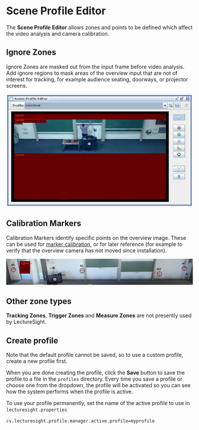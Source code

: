# Scene Profile Editor

The **Scene Profile Editor** allows zones and points to be defined which affect the video analysis and camera calibration.

## Ignore Zones

Ignore Zones are masked out from the input frame before video analysis. Add ignore regions to mask areas of the overview input that are not of interest for tracking, for example audience seating, doorways, or projector screens.

![Scene Profile Editor](../images/ls_scene_profile_editor.png "Scene Profile Editor")

## Calibration Markers

Calibration Markers identify specific points on the overview image. These can be used for [marker calibration](../config/calibration#marker-calibration), or for later reference (for example to verify that the overview camera has not moved since installation).

![Calibration markers](../images/profile-markers.png "Calibration markers")

## Other zone types

**Tracking Zones**, **Trigger Zones** and **Measure Zones** are not presently used by LectureSight.

## Create profile

Note that the default profile cannot be saved, so to use a custom profile, create a new profile first.

When you are done creating the profile, click the **Save** button to save the profile to a file in the `profiles` directory. Every time you save a profile or choose one from the dropdown, the profile will be activated so you can see how the system performs when the profile is active.

To use your profile permanently, set the name of the active profile to use in `lecturesight.properties`

    cv.lecturesight.profile.manager.active.profile=myprofile
